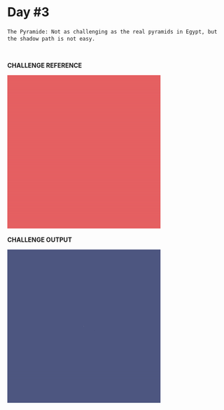 # Day #3

```
The Pyramide: Not as challenging as the real pyramids in Egypt, but the shadow path is not easy.
```

<br/>

<b>CHALLENGE REFERENCE</b>

<img src="./reference-day-4.gif" alt="day-4" width="350px" height="auto">

<br/>

<b>CHALLENGE OUTPUT</b>

<img src="./output-day-4.gif" alt="day-4" width="350px" height="auto">
